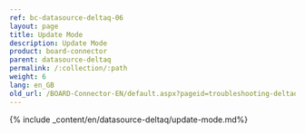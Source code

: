 ```yaml
---
ref: bc-datasource-deltaq-06
layout: page
title: Update Mode
description: Update Mode
product: board-connector
parent: datasource-deltaq
permalink: /:collection/:path
weight: 6
lang: en_GB
old_url: /BOARD-Connector-EN/default.aspx?pageid=troubleshooting-deltaq
---
```

{% include _content/en/datasource-deltaq/update-mode.md%}